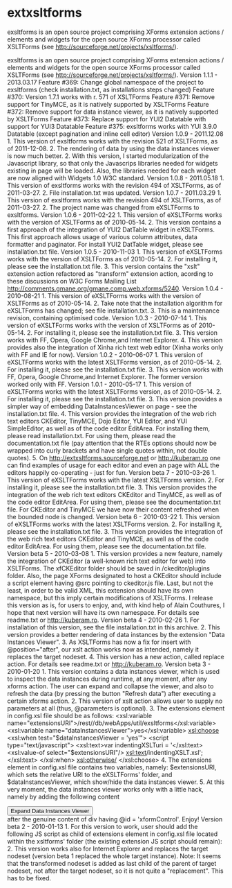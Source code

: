 # extxsltforms

exsltforms is an open source project comprising XForms extension actions / elements and widgets for the open source XForms processor called XSLTForms (see http://sourceforge.net/projects/xsltforms/).

exsltforms is an open source project comprising XForms extension actions / elements and widgets for the open source XForms processor called XSLTForms (see http://sourceforge.net/projects/xsltforms/). Version 1.1.1 - 2013.03.17 Feature #369: Change global namespace of the project to exsltforms (check installation.txt, as installations steps changed) Feature #370: Version 1.7.1 works with r. 571 of XSLTForms Feature #371: Remove support for TinyMCE, as it is natively supported by XSLTForms Feature #372: Remove support for data instance viewer, as it is natively supported by XSLTForms Feature #373: Replace support for YUI2 Datatable with support for YUI3 Datatable Feature #375: exsltforms works with YUI 3.9.0 Datatable (except pagination and inline cell editor) Version 1.0.9 - 2011.12.08 1. This version of exsltforms works with the revision 521 of XSLTForms, as of 2011-12-08. 2. The rendering of data by using the data instances viewer is now much better. 2. With this version, I started modularization of the Javascript library, so that only the Javascrips libraries needed for widgets existing in page will be loaded. Also, the libraries needed for each widget are now aligned with Widgets 1.0 W3C standard. Version 1.0.8 - 2011.05.18 1. This version of exsltforms works with the revision 494 of XSLTForms, as of 2011-03-27. 2. File installation.txt was updated. Version 1.0.7 - 2011.03.29 1. This version of exsltforms works with the revision 494 of XSLTForms, as of 2011-03-27. 2. The project name was changed from eXSLTForms to exsltforms. Version 1.0.6 - 2011-02-22 1. This version of eXSLTForms works with the version of XSLTForms as of 2010-05-14. 2. This version contains a first approach of the integration of YUI2 DatTable widget in eXSLTForms. This first approach allows usage of various column attributes, data formatter and paginator. For install YUI2 DatTable widget, please see installation.txt file. Version 1.0.5 - 2010-11-03 1. This version of eXSLTForms works with the version of XSLTForms as of 2010-05-14. 2. For installing it, please see the installation.txt file. 3. This version contains the "xslt" extension action refactored as "transform" extension action, acording to these discussions on W3C Forms Mailing List http://comments.gmane.org/gmane.comp.web.xforms/5240. Version 1.0.4 - 2010-08-21 1. This version of eXSLTForms works with the version of XSLTForms as of 2010-05-14. 2. Take note that the installation algorithm for eXSLTForms has changed; see file installation.txt. 3. This is a maintenance revision, containing optimised code. Version 1.0.3 - 2010-07-14 1. This version of eXSLTForms works with the version of XSLTForms as of 2010-05-14. 2. For installing it, please see the installation.txt file. 3. This version works with FF, Opera, Google Chrome,and Internet Explorer. 4. This version provides also the integration of Xinha rich text web editor (Xinha works only with FF and IE for now). Version 1.0.2 - 2010-06-07 1. This version of eXSLTForms works with the latest XSLTForms version, as of 2010-05-14. 2. For installing it, please see the installation.txt file. 3. This version works with FF, Opera, Google Chrome,and Internet Explorer. The former version worked only with FF. Version 1.0.1 - 2010-05-17 1. This version of eXSLTForms works with the latest XSLTForms version, as of 2010-05-14. 2. For installing it, please see the installation.txt file. 3. This version provides a simpler way of embedding DataInstancesViewer on page - see the installation.txt file. 4. This version provides the integration of the web rich text editors CKEditor, TinyMCE, Dojo Editor, YUI Editor, and YUI SimpleEditor, as well as of the code editor EditArea. For installing them, please read installation.txt. For using them, please read the documentation.txt file (pay attention that the RTEs options should now be wrapped into curly brackets and have single quotes within, not double quotes). 5. On http://extxsltforms.sourceforge.net or http://kuberam.ro one can find examples of usage for each editor and even an page with ALL the editors happily co-operating - just for fun. Version beta 7 - 2010-03-26 1. This version of eXSLTForms works with the latest XSLTForms version. 2. For installing it, please see the installation.txt file. 3. This version provides the integration of the web rich text editors CKEditor and TinyMCE, as well as of the code editor EditArea. For using them, please see the documentation.txt file. For CKEditor and TinyMCE we have now their content refreshed when the bounded node is changed. Version beta 6 - 2010-03-22 1. This version of eXSLTForms works with the latest XSLTForms version. 2. For installing it, please see the installation.txt file. 3. This version provides the integration of the web rich text editors CKEditor and TinyMCE, as well as of the code editor EditArea. For using them, please see the documentation.txt file. Version beta 5 - 2010-03-08 1. This version provides a new feature, namely the integration of CKEditor (a well-known rich text editor for web) into XSLTForms. The xfCKEditor folder should be saved in /ckeditor/plugins folder. Also, the page XForms designated to host a CKEditor should include a script element having @src pointing to ckeditor.js file. Last, but not the least, in order to be valid XML, this extension should have its own namespace, but this imply certain modifications of XSLTForms. I release this version as is, for users to enjoy, and, with kind help of Alain Couthures, I hope that next version will have its own namespace. For details see readme.txt or http://kuberam.ro. Version beta 4 - 2010-02-26 1. For installation of this version, see the file installation.txt in this archive. 2. This version provides a better rendering of data instances by the extension "Data Instances Viewer". 3. As XSLTForms has now a fix for insert with @position="after", our xslt action works now as intended, namely it replaces the target nodeset. 4. This version has a new action, called replace action. For details see readme.txt or http://kuberam.ro. Version beta 3 - 2010-01-20 1. This version contains a data instances viewer, which is used to inspect the data instances during runtime, at any moment, after any xforms action. The user can expand and collapse the viewer, and also to refresh the data (by pressing the button "Refresh data") after executing a certain xforms action. 2. This version of xslt action allows user to supply no parameters at all (thus, @parameters is optional). 3. The extensions element in config.xsl file should be as follows: <extensions> <!-- HTML elements to be added just after xsltforms.js and xsltforms.css loading --> <!--this variable sets the relative URI to the eXSLTForms' folder--> <xsl:variable name="extensionsURI">/rest//db/webApps/util/exsltforms</xsl:variable> <!--set this variable to "yes" in case you need to inspect the data instances, and "no" otherwise--> <xsl:variable name="dataInstancesViewer">yes</xsl:variable> <script src="{$extensionsURI}/exsltforms.js" type="text/javascript"> <xsl:text/> </script> <script type="text/javascript"> var xf_model_extensions = new XFModel("xf-model-extensions",null); var xf_instance_extensions = new XFInstance("xf-instance-extensions", xf_model_extensions, null, "&lt;extensionRoot/&gt;"); XPath.create("instance('xf-instance-extensions')",new FunctionCallExpr('http://www.w3.org/2002/xforms instance',new CteExpr('xf-instance-extensions'))); </script> <xsl:choose> <xsl:when test="$dataInstancesViewer = 'yes'"> <script type="text/javascript"> <xsl:text>var indentingXSLTuri = '</xsl:text> <xsl:value-of select="$extensionsURI"/> <xsl:text>/indentingXSLT.xsl';</xsl:text> </script> <script src="{$extensionsURI}/dataInstancesViewer.js" type="text/javascript"> <xsl:text/> </script> <link type="text/css" href="{$extensionsURI}/dataInstancesViewer.css" rel="stylesheet"/> </xsl:when> <xsl:otherwise/> </xsl:choose> </extensions> 4. The extensions element in config.xsl file contains two variables, namely: $extensionsURI, which sets the relative URI to the eXSLTForms' folder, and $dataInstancesViewer, which show/hide the data instances viewer. 5. At this very moment, the data instances viewer works only with a little hack, namely by adding the following content <div id="dataInstancesViewerContainer"> <div id="showViewerButtonDiv"> <button id="showViewerButton" type="button" onclick="dataViewer_getModelsIDs()">Expand Data Instances Viewer</button> </div> <div id="dataInstancesViewerDiv"/> </div> after the genuine content of div having @id = 'xformControl'. Enjoy! Version beta 2 - 2010-01-13 1. For this version to work, user should add the following JS script as child of extensions element in config.xsl file located within the xsltforms' folder (the existing extension JS script should remain): <script type="text/javascript"> var xf_model_extension = new XFModel("xf_model_extension",null); var tmpExtensionInstance = new XFInstance("xf-instance-extension", xf_model_extension, null, "&lt;extensionRoot/&gt;"); XPath.create("instance('xf-instance-extension')",new FunctionCallExpr('http://www.w3.org/2002/xforms instance',new CteExpr('xf-instance-extension'))); </script> 2. This version works also for Internet Explorer and replaces the target nodeset (version beta 1 replaced the whole target instance). Note: It seems that the transformed nodeset is added as last child of the parent of target nodeset, not after the target nodeset, so it is not quite a "replacement". This has to be fixed.
